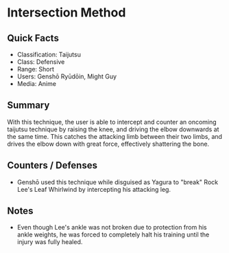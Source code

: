 # Intersection Method

## Quick Facts
- Classification: Taijutsu
- Class: Defensive
- Range: Short
- Users: Genshō Ryūdōin, Might Guy
- Media: Anime

## Summary
With this technique, the user is able to intercept and counter an oncoming taijutsu technique by raising the knee, and driving the elbow downwards at the same time. This catches the attacking limb between their two limbs, and drives the elbow down with great force, effectively shattering the bone.

## Counters / Defenses
- Genshō used this technique while disguised as Yagura to "break" Rock Lee's Leaf Whirlwind by intercepting his attacking leg.

## Notes
- Even though Lee's ankle was not broken due to protection from his ankle weights, he was forced to completely halt his training until the injury was fully healed.
